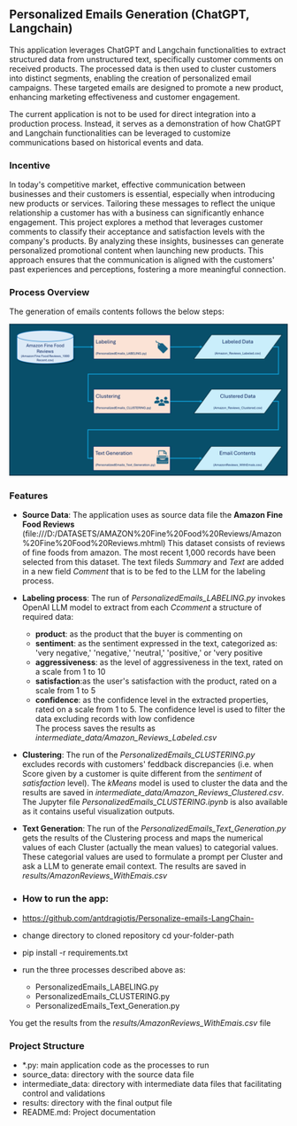 ## Personalized Emails Generation (ChatGPT, Langchain)
This application leverages ChatGPT and Langchain functionalities to extract structured data from unstructured text, specifically customer comments on received products. The processed data is then used to cluster customers into distinct segments, enabling the creation of personalized email campaigns. These targeted emails are designed to promote a new product, enhancing marketing effectiveness and customer engagement.

The current application is not to be used for direct integration into a production process. Instead, it serves as a demonstration of how ChatGPT and Langchain functionalities can be leveraged to customize communications based on historical events and data.

### Incentive 
In today's competitive market, effective communication between businesses and their customers is essential, especially when introducing new products or services. Tailoring these messages to reflect the unique relationship a customer has with a business can significantly enhance engagement. 
This project explores a method that leverages customer comments to classify their acceptance and satisfaction levels with the company's products. By analyzing these insights, businesses can generate personalized promotional content when launching new products. This approach ensures that the communication is aligned with the customers' past experiences and perceptions, fostering a more meaningful connection.

### Process Overview 
The generation of emails contents follows the below steps: 

![Process Overview](Personalized_Emails_Overview.png)

### Features
- **Source Data**: The application uses as source data file the **Amazon Fine Food Reviews** (file:///D:/DATASETS/AMAZON%20Fine%20Food%20Reviews/Amazon%20Fine%20Food%20Reviews.mhtml) 
This dataset consists of reviews of fine foods from amazon. The most recent 1,000 records have been selected from this dataset. The text fileds *Summary* and *Text* are added in a new field *Comment* that is to be fed to the LLM for the labeling process.
- **Labeling process**: The run of *PersonalizedEmails_LABELING.py* invokes OpenAI LLM model to extract from each *Ccomment* a structure of required data:
  - **product**: as the product that the buyer is commenting on
  - **sentiment**: as the sentiment expressed in the text, categorized as: 'very negative,' 'negative,' 'neutral,' 'positive,' or 'very positive
  - **aggressiveness**: as the level of aggressiveness in the text, rated on a scale from 1 to 10
  - **satisfaction**:as the user's satisfaction with the product, rated on a scale from 1 to 5
  - **confidence**: as the confidence level in the extracted properties, rated on a scale from 1 to 5. The confidence level is used to filter the data excluding records with low confidence  
The process saves the results as *intermediate_data/Amazon_Reviews_Labeled.csv*
- **Clustering**: The run of the *PersonalizedEmails_CLUSTERING.py* excludes records with customers' feddback discrepancies (i.e. when Score given by a customer is quite different from the *sentiment* of *satisfaction* level). The *kMeans* model is used to cluster the data and the results are saved in *intermediate_data/Amazon_Reviews_Clustered.csv*.  The Jupyter file *PersonalizedEmails_CLUSTERING.ipynb* is also available as it contains useful visualization outputs. 
- **Text Generation**: The run of the *PersonalizedEmails_Text_Generation.py*  gets the results of the Clustering process and maps the numerical values of each Cluster (actually the mean values) to categorial values. These categorial values are used to formulate a prompt per Cluster and ask a LLM to generate email context. The results are saved in *results/AmazonReviews_WithEmais.csv*

- ### How to run the app:
- https://github.com/antdragiotis/Personalize-emails-LangChain-
- change directory to cloned repository cd your-folder-path
- pip install -r requirements.txt 
- run the three processes described above as: 
  - PersonalizedEmails_LABELING.py
  - PersonalizedEmails_CLUSTERING.py
  - PersonalizedEmails_Text_Generation.py

You get the results from the *results/AmazonReviews_WithEmais.csv* file

### Project Structure
- *.py: main application code as the processes to run
- source_data: directory with the source data file
- intermediate_data: directory with intermediate data files that facilitating control and validations
- results: directory with the final output file
- README.md: Project documentation